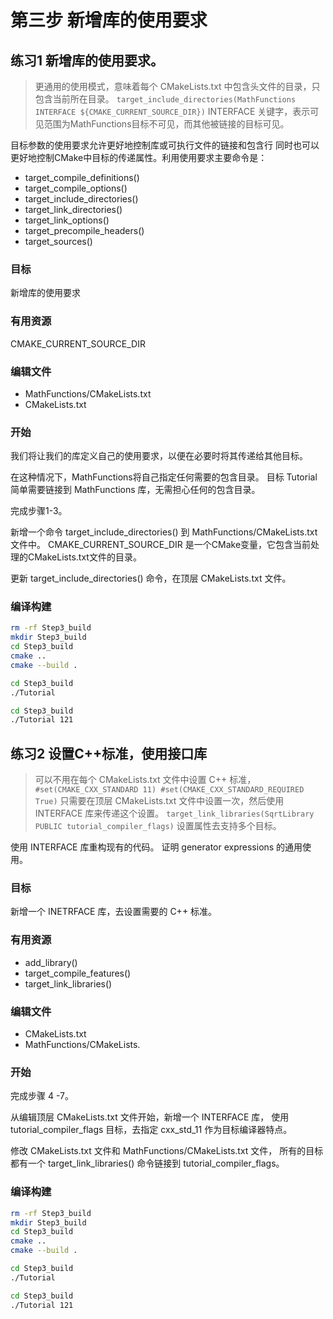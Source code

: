 
# 第三步 新增库的使用要求

## 练习1 新增库的使用要求。
> 更通用的使用模式，意味着每个 CMakeLists.txt 中包含头文件的目录，只包含当前所在目录。
> `target_include_directories(MathFunctions INTERFACE ${CMAKE_CURRENT_SOURCE_DIR})`
> INTERFACE 关键字，表示可见范围为MathFunctions目标不可见，而其他被链接的目标可见。

目标参数的使用要求允许更好地控制库或可执行文件的链接和包含行
同时也可以更好地控制CMake中目标的传递属性。利用使用要求主要命令是：

- target_compile_definitions()
- target_compile_options()
- target_include_directories()
- target_link_directories()
- target_link_options()
- target_precompile_headers()
- target_sources()

### 目标

新增库的使用要求

### 有用资源

CMAKE_CURRENT_SOURCE_DIR

### 编辑文件

- MathFunctions/CMakeLists.txt
- CMakeLists.txt

### 开始

我们将让我们的库定义自己的使用要求，以便在必要时将其传递给其他目标。

在这种情况下，MathFunctions将自己指定任何需要的包含目录。
目标 Tutorial 简单需要链接到 MathFunctions 库，无需担心任何的包含目录。

完成步骤1-3。

新增一个命令 target_include_directories() 到 MathFunctions/CMakeLists.txt 文件中。
CMAKE_CURRENT_SOURCE_DIR 是一个CMake变量，它包含当前处理的CMakeLists.txt文件的目录。

更新 target_include_directories() 命令，在顶层 CMakeLists.txt 文件。

### 编译构建

```bash
rm -rf Step3_build
mkdir Step3_build
cd Step3_build
cmake ..
cmake --build .
```

```bash
cd Step3_build
./Tutorial
```

```bash
cd Step3_build
./Tutorial 121
```

## 练习2 设置C++标准，使用接口库
> 可以不用在每个 CMakeLists.txt 文件中设置 C++ 标准，
> `#set(CMAKE_CXX_STANDARD 11) #set(CMAKE_CXX_STANDARD_REQUIRED True)`
>  只需要在顶层 CMakeLists.txt 文件中设置一次，然后使用 INTERFACE 库来传递这个设置。
> `target_link_libraries(SqrtLibrary PUBLIC tutorial_compiler_flags)`
设置属性去支持多个目标。

使用 INTERFACE 库重构现有的代码。
证明 generator expressions 的通用使用。

### 目标

新增一个 INETRFACE 库，去设置需要的 C++ 标准。

### 有用资源

- add_library()
- target_compile_features()
- target_link_libraries()

### 编辑文件

- CMakeLists.txt
- MathFunctions/CMakeLists.

### 开始

完成步骤 4 -7。

从编辑顶层 CMakeLists.txt 文件开始，新增一个 INTERFACE 库，
使用 tutorial_compiler_flags 目标，去指定 cxx_std_11 作为目标编译器特点。

修改 CMakeLists.txt 文件和 MathFunctions/CMakeLists.txt 文件，
所有的目标都有一个 target_link_libraries() 命令链接到 tutorial_compiler_flags。

### 编译构建

```bash
rm -rf Step3_build
mkdir Step3_build
cd Step3_build
cmake ..
cmake --build .
```

```bash
cd Step3_build
./Tutorial
```

```bash
cd Step3_build
./Tutorial 121
```